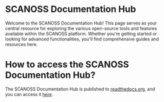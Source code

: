 # SCANOSS Documentation Hub

Welcome to the SCANOSS Documentation Hub! This page serves as your central resource for exploring the various open-source tools and features available within the SCANOSS platform. Whether you're getting started or looking for advanced functionalities, you'll find comprehensive guides and resources here.

# How to access the SCANOSS Documentation Hub?

The SCANOSS Documentation Hub is published to [readthedocs.org](https://about.readthedocs.com/), and you can access it [here](https://scanoss-documentation.readthedocs.io/en/latest/).